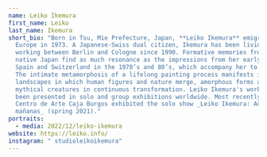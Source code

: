 ```yaml
---
name: Leiko Ikemura
first_name: Leiko
last_name: Ikemura
short_bio: "Born in Tsu, Mie Prefecture, Japan, **Leiko Ikemura** emigrated to
  Europe in 1973. A Japanese-Swiss dual citizen, Ikemura has been living and
  working between Berlin and Cologne since 1990. Formative memories from her
  native Japan find as much resonance as the impressions from her early stays in
  Spain and Switzerland in the 1970’s and 80’s, which accompany her to this day.
  The intimate metamorphosis of a lifelong painting process manifests itself in
  landscapes in which human figures and nature merge, amorphous forms and hybrid
  mythical creatures in continuous transformation. Leiko Ikemura's works have
  been presented in solo and group exhibitions worldwide. Most recently, the
  Centro de Arte Caja Burgos exhibited the solo show _Leiko Ikemura: Aun más
  mañanas_ (spring 2021)."
portraits:
  - media: 2022/12/leiko-ikemura
website: https://leiko.info/
instagram: " studioleikoikemura"
---
```

